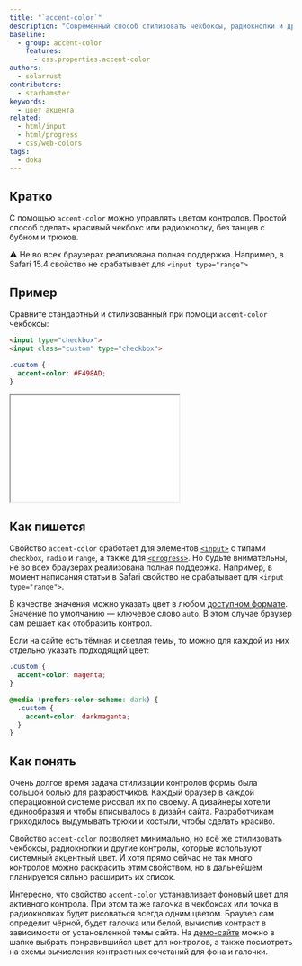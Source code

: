 ```yaml
---
title: "`accent-color`"
description: "Современный способ стилизовать чекбоксы, радиокнопки и другие контролы формы"
baseline:
  - group: accent-color
    features:
      - css.properties.accent-color
authors:
  - solarrust
contributors:
  - starhamster
keywords:
  - цвет акцента
related:
  - html/input
  - html/progress
  - css/web-colors
tags:
  - doka
---
```


## Кратко

С помощью `accent-color` можно управлять цветом контролов. Простой способ сделать красивый чекбокс или радиокнопку, без танцев с бубном и трюков.

<aside>

⚠️ Не во всех браузерах реализована полная поддержка. Например, в Safari 15.4 свойство не срабатывает для `<input type="range">`

</aside>

## Пример

Сравните стандартный и стилизованный при помощи `accent-color` чекбоксы:

```html
<input type="checkbox">
<input class="custom" type="checkbox">
```

```css
.custom {
  accent-color: #F498AD;
}
```

<iframe title="Базовый пример" src="demos/base/" height="190"></iframe>

## Как пишется

Свойство `accent-color` сработает для элементов [`<input>`](/html/input/) с типами `checkbox`, `radio` и `range`, а также для [`<progress>`](/html/progress/). Но будьте внимательны, не во всех браузерах реализована полная поддержка. Например, в момент написания статьи в Safari свойство не срабатывает для `<input type="range">`.

В качестве значения можно указать цвет в любом [доступном формате](/css/web-colors/). Значение по умолчанию — ключевое слово `auto`. В этом случае браузер сам решает как отобразить контрол.

Если на сайте есть тёмная и светлая темы, то можно для каждой из них отдельно указать подходящий цвет:

```css
.custom {
  accent-color: magenta;
}

@media (prefers-color-scheme: dark) {
  .custom {
    accent-color: darkmagenta;
  }
}
```

## Как понять

Очень долгое время задача стилизации контролов формы была большой болью для разработчиков. Каждый браузер в каждой операционной системе рисовал их по своему. А дизайнеры хотели единообразия и чтобы вписывалось в дизайн сайта. Разработчикам приходилось выдумывать трюки и костыли, чтобы сделать красиво.

Свойство `accent-color` позволяет минимально, но всё же стилизовать чекбоксы, радиокнопки и другие контролы, которые используют системный акцентный цвет. И хотя прямо сейчас не так много контролов можно раскрасить этим свойством, но в дальнейшем планируется сильно расширить их список.

Интересно, что свойство `accent-color` устанавливает фоновый цвет для активного контрола. При этом та же галочка в чекбоксах или точка в радиокнопках будет рисоваться всегда одним цветом. Браузер сам определит чёрной, будет галочка или белой, вычислив контраст в зависимости от установленной темы сайта. На [демо-сайте](https://accent-color.glitch.me/) можно в шапке выбрать понравившийся цвет для контролов, а также посмотреть на схемы вычисления контрастных сочетаний для фона и галочки.
